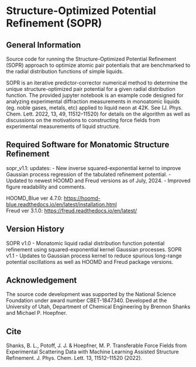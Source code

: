 # Structure-Optimized Potential Refinement (SOPR)

## General Information
Source code for running the Structure-Optimized Potential Refinement (SOPR) approach to optimize atomic pair potentials that are benchmarked to the radial distribution functions of simple liquids. 

SOPR is an iterative predictor-corrector numerical method to determine the unique structure-optimized pair potential for a given radial distribution function. The provided jupyter notebook is an example code designed for analyzing experimental diffraction measurements in monoatomic liquids (eg. noble gases, metals, etc) applied to liquid neon at 42K. See (J. Phys. Chem. Lett. 2022, 13, 49, 11512–11520) for details on the algorithm as well as discussions on the motivations to constructing force fields from experimental measurements of liquid structure.    

## Required Software for Monatomic Structure Refinement
sopr_v1.1:
  updates:
    - New inverse squared-exponential kernel to improve Gaussian process regression of the tabulated refinement potential.
    - Updated to newest HOOMD and Freud versions as of July, 2024.
    - Improved figure readability and comments.
    
HOOMD_Blue ver 4.7.0: https://hoomd-blue.readthedocs.io/en/latest/installation.html <br />
Freud ver 3.1.0: https://freud.readthedocs.io/en/latest/ <br />

## Version History
SOPR v1.0 - Monatomic liquid radial distribution function potential refinement using squared-exponential kernel Gaussian processes.
SOPR v1.1 - Updates to Gaussian process kernel to reduce spurious long-range potential oscillations as well as HOOMD and Freud package versions.

## Acknowledgement
The source code development was supported by the National Science Foundation under award number CBET-1847340. Developed at the University of Utah, Department of Chemical Engineering by Brennon Shanks and Michael P. Hoepfner.  

## Cite 
Shanks, B. L., Potoff, J. J. & Hoepfner, M. P. Transferable Force Fields from Experimental Scattering Data with Machine Learning Assisted Structure Refinement. J. Phys. Chem. Lett. 13, 11512–11520 (2022).

